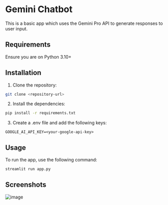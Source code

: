 # Gemini Chatbot

This is a basic app which uses the Gemini Pro API to generate responses to user input.

## Requirements

Ensure you are on Python 3.10+


## Installation

1. Clone the repository:

  ```bash
  git clone <repository-url>
  ```

2. Install the dependencies:

  ```bash
  pip install -r requirements.txt
  ```

3. Create a .env file and add the following keys:

  ```
  GOOGLE_AI_API_KEY=<your-google-api-key>
  ```


## Usage

To run the app, use the following command:
  
  ```bash
  streamlit run app.py
  ```


## Screenshots

![image](https://github.com/mp051998/gemini-chatbot/assets/25613636/8787917a-233e-4daa-980b-e52064116788)


